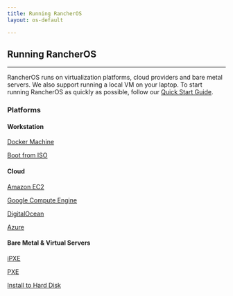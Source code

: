 ```yaml
---
title: Running RancherOS
layout: os-default

---
```


## Running RancherOS
---

RancherOS runs on virtualization platforms, cloud providers and bare metal servers. We also support running a local VM on your laptop. To start running RancherOS as quickly as possible, follow our [Quick Start Guide]({{site.baseurl}}/os/quick-start-guide/).

### Platforms 

#### Workstation

[Docker Machine]({{site.baseurl}}/os/running-rancheros/workstation/docker-machine) 

[Boot from ISO]({{site.baseurl}}/os/running-rancheros/workstation/boot-from-iso) 


#### Cloud

[Amazon EC2]({{site.baseurl}}/os/running-rancheros/cloud/aws) 

[Google Compute Engine]({{site.baseurl}}/os/running-rancheros/cloud/gce) 

[DigitalOcean]({{site.baseurl}}/os/running-rancheros/cloud/do)

[Azure]({{site.baseurl}}/os/running-rancheros/cloud/azure)

#### Bare Metal & Virtual Servers

[iPXE]({{site.baseurl}}/os/running-rancheros/server/ipxe)

[PXE]({{site.baseurl}}/os/running-rancheros/server/pxe)

[Install to Hard Disk]({{site.baseurl}}/os/running-rancheros/server/install-to-disk)

<br>
